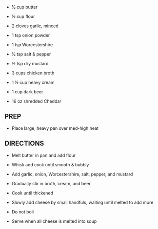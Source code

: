 - ½ cup butter

- ½ cup flour

- 2 cloves garlic, minced

- 1 tsp onion powder

- 1 tsp Worcestershire

- ½ tsp salt & pepper

- ½ tsp dry mustard

- 3 cups chicken broth

- 1 ½ cup heavy cream

- 1 cup dark beer

- 16 oz shredded Cheddar

## PREP

- Place large, heavy pan over med-high heat

## DIRECTIONS

- Melt butter in pan and add flour

- Whisk and cook until smooth & bubbly

- Add garlic, onion, Worcestershire, salt, pepper, and mustard

- Gradually stir in broth, cream, and beer

- Cook until thickened

- Slowly add cheese by small handfuls, waiting until melted to add
    more

- Do not boil

- Serve when all cheese is melted into soup
